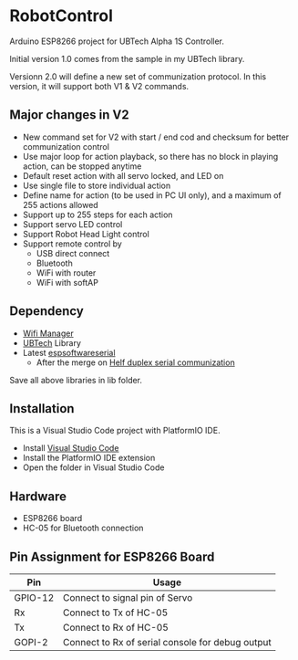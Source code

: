# RobotControl

Arduino ESP8266 project for UBTech Alpha 1S Controller.

Initial version 1.0 comes from the sample in my UBTech library.

Versionn 2.0 will define a new set of communization protocol.
In this version, it will support both V1 & V2 commands.


## Major changes in V2

- New command set for V2 with start / end cod and checksum for better communization control
- Use major loop for action playback, so there has no block in playing action, can be stopped anytime
- Default reset action with all servo locked, and LED on
- Use single file to store individual action
- Define name for action (to be used in PC UI only), and a maximum of 255 actions allowed
- Support up to 255 steps for each action
- Support servo LED control
- Support Robot Head Light control
- Support remote control by
  - USB direct connect
  - Bluetooth 
  - WiFi with router 
  - WiFi with softAP

## Dependency

- [Wifi Manager]
- [UBTech] Library 
- Latest [espsoftwareserial] 
  - After the merge on [Helf duplex serial communization]

Save all above libraries in lib folder.

## Installation

This is a Visual Studio Code project with PlatformIO IDE.

- Install [Visual Studio Code]
- Install the PlatformIO IDE extension
- Open the folder in Visual Studio Code

## Hardware

- ESP8266 board
- HC-05 for Bluetooth connection

## Pin Assignment for ESP8266 Board

| Pin | Usage |
| ------ | ------ |
| GPIO-12 | Connect to signal pin of Servo |
| Rx | Connect to Tx of HC-05 |
| Tx | Connect to Rx of HC-05 |
| GOPI-2 | Connect to Rx of serial console for debug output 


[Wifi Manager]: <https://github.com/tzapu/WiFiManager.git>
[UBTech]: <https://github.com/Super169/UBTech.git>
[espsoftwareserial]: <https://github.com/plerup/espsoftwareserial.git>
[Visual Studio Code]: <https://code.visualstudio.com/>
[Helf duplex serial communization]: <https://github.com/plerup/espsoftwareserial/commit/12664f2355be24b49138a83a76de96803e3040d7>
